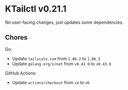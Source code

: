 # KTailctl v0.21.1

No user-facing changes, just updates some dependencies.

## Chores

Go:

- Update `tailscale.com` from `1.86.2` to `1.86.5`
- Update `golang.org/x/net` from `v0.42.0` to `v0.43.0`

GitHub Actions:

- Update `actions/checkout` from `v4` to `v6`
